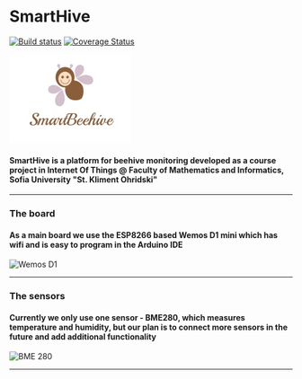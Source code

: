 # SmartHive

[![Build status](https://ci.appveyor.com/api/projects/status/prvecc8bafmvdwnh?svg=true)](https://ci.appveyor.com/project/Branimir123/fmi-iot-teamwork)
[![Coverage Status](https://coveralls.io/repos/github/Branimir123/FMI-IoT-Teamwork/badge.svg?branch=master)](https://coveralls.io/github/Branimir123/FMI-IoT-Teamwork?branch=master)

![Logo](/logo.jpg)

#### SmartHive is a platform for beehive monitoring developed as a course project in Internet Of Things @ Faculty of Mathematics and Informatics, Sofia University "St. Kliment Ohridski"

-------------------------------------
### The board

#### As a main board we use the ESP8266 based Wemos D1 mini which has wifi and is easy to program in the Arduino IDE
![Wemos D1](https://hobbytronics.com.pk/wp-content/uploads/wemos-pinout.jpg)

--------------------------------------
### The sensors

#### Currently we only use one sensor - BME280, which measures temperature and humidity, but our plan is to connect more sensors in the future and add additional functionality
![BME 280](http://i.ebayimg.com/images/g/dK0AAOSwLVZVyWJl/s-l300.jpg)

--------------------------------------

